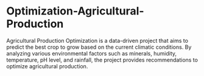 # Optimization-Agricultural-Production
Agricultural Production Optimization is a data-driven project that aims to predict the best crop to grow based on the current climatic conditions. By analyzing various environmental factors such as minerals, humidity, temperature, pH level, and rainfall, the project provides recommendations to optimize agricultural production.
